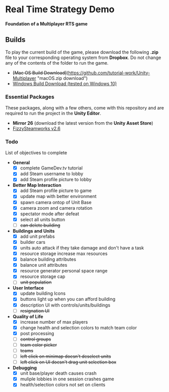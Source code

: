 # Real Time Strategy Demo
#### Foundation of a Multiplayer RTS game

## Builds
To play the current build of the game, please download the following <strong>.zip</strong> file to your corresponding operating system from <strong>Dropbox</strong>. Do not change any of the contents of the folder to run the game.
- ~~[Mac OS Build Download]~~(https://github.com/tutorial-work/Unity-Multiplayer "macOS.zip download")
- [Windows Build Download (tested on Windows 10)](https://www.dropbox.com/s/hqdcxf1a9i8jc76/Windows.zip?dl=0 "Windows.zip download")

### Essential Packages 
These packages, along with a few others, come with this repository and are required to run the project in the <strong>Unity Editor</strong>.
- <strong>Mirror 26</strong> (download the latest version from the <strong>Unity Asset Store</strong>)
- [FizzySteamworks v2.6](https://github.com/Chykary/FizzySteamworks/releases "FizzySteamworks Steam Transport Repository")
	
### Todo
List of objectives to complete

- <strong>General</strong>
	- [x] complete GameDev.tv tutorial
	- [x] add Steam username to lobby
	- [x] add Steam profile picture to lobby
- <strong>Better Map Interaction</strong>
	- [x] add Steam profile picture to game
	- [x] update map with better environment
	- [x] spawn camera ontop of Unit Base
	- [x] camera zoom and camera rotation
	- [x] spectator mode after defeat
	- [x] select all units button 
	- [ ] ~~can delete building~~
- <strong>Buildings and Units</strong>
	- [x] add unit prefabs
	- [x] builder cars 
	- [x] units auto attack if they take damage and don't have a task
	- [x] resource storage increase max resources
	- [x] balance building attributes
	- [x] balance unit attributes
	- [x] resource generator personal space range
	- [x] resource storage cap
	- [ ] ~~unit population~~
- <strong>User Interface</strong>
	- [x] update building Icons
	- [x] buttons light up when you can afford building	
	- [x] description UI with controls/units/buildings
	- [ ] ~~resignation UI~~
- <strong>Quality of Life</strong>
	- [x] increase number of max players
	- [x] change health and selection colors to match team color
	- [x] post processing 
 	- [ ] ~~control groups~~
	- [ ] ~~team color picker~~
	- [ ] ~~teams~~
	- [ ] ~~left click on minimap doesn't deselect units~~
	- [ ] ~~left click on UI doesn't drag unit selection box~~
- <strong>Debugging</strong>
	- [x] unit base/player death causes crash
	- [x] muliple lobbies in one session crashes game
	- [x] health/selection colors not set on clients